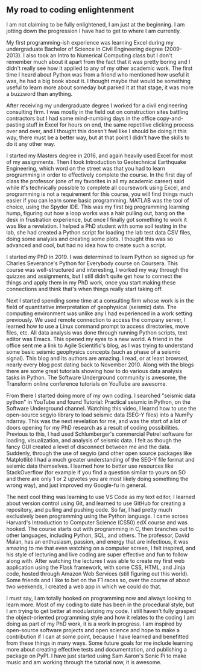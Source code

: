 ## My road to coding enlightenment

I am not claiming to be fully enlightened, I am just at the beginning. I am jotting down the progression I have had to get to where I am currently.

My first programming-ish experience was learning Excel during my undergraduate Bachelor of Science in Civil Engineering degree (2009-2013). I also took an Intro to Numerical Computing class but I don't remember much about it apart from the fact that it was pretty boring and I didn't really see how it applied to any of my other academic work. The first time I heard about Python was from a friend who mentioned how useful it was, he had a big book about it. I thought maybe that would be something useful to learn more about someday but parked it at that stage, it was more a buzzword than anything.

After receiving my undergraduate degree I worked for a civil engineering consulting firm. I was mostly in the field out on construction sites battling contractors but I had some mind-numbing days in the office copy-and-pasting stuff in Excel for hours on end, the same repetitive clicking process over and over, and I thought this doesn't feel like I should be doing it this way, there must be a better way, but at that point I didn't have the skills to do it any other way. 

I started my Masters degree in 2016, and again heavily used Excel for most of my assignments. Then I took Introduction to Geotechnical Earthquake Engineering, which word on the street was that you had to learn programming in order to effectively complete the course. In the first day of class the professor (one of my favorites in all my academic career) said while it's technically possible to complete all coursework using Excel, and programming is not a requirement for this course, you will find things much easier if you can learn some basic programming. MATLAB was the tool of choice, using the Spyder IDE. This was my first big programming learning hump, figuring out how a loop works was a hair pulling out, bang on the desk in frustration experience, but once I finally got something to work it was like a revelation. I helped a PhD student with some soil testing in the lab, she had created a Python script for loading the lab test data CSV files, doing some analysis and creating some plots. I thought this was so advanced and cool, but had no idea how to create such a script.

I started my PhD in 2019. I was determined to learn Python so signed up for Charles Severance's Python for Everybody course on Coursera. This course was well-structured and interesting, I worked my way through the quizzes and assignments, but I still didn't quite get how to connect the things and apply them in my PhD work, once you start making these connections and think that's when things really start taking off.

Next I started spending some time at a consulting firm whose work is in the field of quantitative interpretation of geophysical (seismic) data. The computing environment was unlike any I had experienced in a work setting previously. We used remote connection to access the company server, I learned how to use a Linux command prompt to access directories, move files, etc. All data analysis was done through running Python scripts, text editor was Emacs. This opened my eyes to a new world. A friend in the office sent me a link to Agile Scientific's blog, as I was trying to understand some basic seismic geophysics concepts (such as phase of a seismic signal). This blog and its authors are amazing. I read, or at least browsed, nearly every blog post dating back to November 2010. Along with the blogs there are some great tutorials showing how to do various data analysis tasks in Python. The Software Underground community is awesome, the Transform online conference tutorials on YouTube are awesome.

From there I started doing more of my own coding. I searched "seismic data python" in YouTube and found Tutorial: Practical seismic in Python, on the Software Underground channel. Watching this video, I learnd how to use the open-source segyio library to load seismic data (SEG-Y files) into a NumPy ndarray. This was the next revelation for me, and was the start of a lot of doors opening for my PhD research as a result of coding possibilities. Previous to this, I had used Schlumberger's commercial Petrel software for loading, visualization, and analysis of seismic data. I felt as though the fancy GUI created a level of disconnect between me and the data. Suddenly, through the use of segyio (and other open source packages like Matplotlib) I had a much greater understanding of the SEG-Y file format and seismic data themselves. I learned how to better use resources like StackOverflow (for example if you find a question similar to yours on SO and there are only 1 or 2 upvotes you are most likely doing something the wrong way), and just improved my Google-fu in general.

The next cool thing was learning to use VS Code as my text editor, I learned about version control using Git, and learned to use GitHub for creating a repository, and pulling and pushing code. So far, I had pretty much exclusively been programming using the Python language. I came across Harvard's Introduction to Computer Science (CS50) edX course and was hooked. The course starts out with programming in C, then branches out to other languages, including Python, SQL, and others. The professor, David Malan, has an enthusiasm, passion, and energy that are infectious, it was amazing to me that even watching on a computer screen, I felt inspired, and his style of lecturing and live coding are super effective and fun to follow along with. After watching the lectures I was able to create my first web application using the Flask framework, with some CSS, HTML, and Jinja code, hosted through Amazon Web Services (still figuring out this world). Some friends and I like to bet on the F1 races so, over the course of about two weekends, I created a web app in which we could do that.

I must say, I am totally hooked on programming now and always looking to learn more. Most of my coding to date has been in the procedural style, but I am trying to get better at modularizing my code. I still haven't fully grasped the object-oriented programming style and how it relates to the coding I am doing as part of my PhD work, it is a work in progress. I am inspired by open-source software projects and open science and hope to make a contribution if I can at some point, because I have learned and benefitted from these things in many ways. Some future goals for me include learning more about creating effective tests and documentation, and publishing a package on PyPI. I have just started using Sam Aaron's Sonic Pi to make music and am working through the tutorial now, it is awesome.

<!-- CrashCourse, where the name “bug” came from 
The Code Issue
Now fully immersed, Hacker News, Sonic Pi, Dylan Beattie talks, BitWarden, NetNewsWire RSS, One Foot Tsunami, Simon Willison’s Weblog -->
